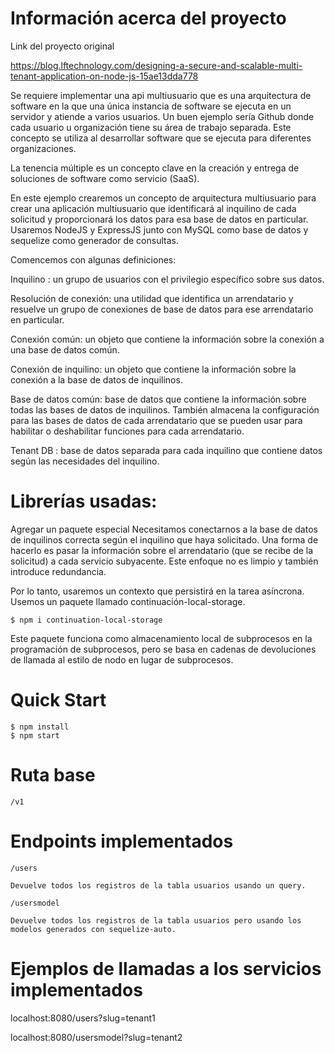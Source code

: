# Información acerca del proyecto

Link del proyecto original

https://blog.lftechnology.com/designing-a-secure-and-scalable-multi-tenant-application-on-node-js-15ae13dda778

Se requiere implementar una api multiusuario que es una arquitectura de software en la que una única instancia de software se ejecuta en un servidor y atiende a varios usuarios. Un buen ejemplo sería Github donde cada usuario u organización tiene su área de trabajo separada. Este concepto se utiliza al desarrollar software que se ejecuta para diferentes organizaciones.

La tenencia múltiple es un concepto clave en la creación y entrega de soluciones de software como servicio (SaaS).

En este ejemplo crearemos un concepto de arquitectura multiusuario para crear una aplicación multiusuario que identificará al inquilino de cada solicitud y proporcionará los datos para esa base de datos en particular. Usaremos NodeJS y ExpressJS junto con MySQL como base de datos y sequelize como generador de consultas.

Comencemos con algunas definiciones:

Inquilino : un grupo de usuarios con el privilegio específico sobre sus datos.

Resolución de conexión: una utilidad que identifica un arrendatario y resuelve un grupo de conexiones de base de datos para ese arrendatario en particular.

Conexión común: un objeto que contiene la información sobre la conexión a una base de datos común.

Conexión de inquilino: un objeto que contiene la información sobre la conexión a la base de datos de inquilinos.

Base de datos común: base de datos que contiene la información sobre todas las bases de datos de inquilinos. También almacena la configuración para las bases de datos de cada arrendatario que se pueden usar para habilitar o deshabilitar funciones para cada arrendatario.

Tenant DB : base de datos separada para cada inquilino que contiene datos según las necesidades del inquilino.

# Librerías usadas:

Agregar un paquete especial
Necesitamos conectarnos a la base de datos de inquilinos correcta según el inquilino que haya solicitado. Una forma de hacerlo es pasar la información sobre el arrendatario (que se recibe de la solicitud) a cada servicio subyacente. Este enfoque no es limpio y también introduce redundancia.

Por lo tanto, usaremos un contexto que persistirá en la tarea asíncrona. Usemos un paquete llamado continuación-local-storage.

``` 
$ npm i continuation-local-storage
```

Este paquete funciona como almacenamiento local de subprocesos en la programación de subprocesos, pero se basa en cadenas de devoluciones de llamada al estilo de nodo en lugar de subprocesos.

# Quick Start
``` 
$ npm install
$ npm start
```

# Ruta base
```
/v1
```

# Endpoints implementados
```
/users

Devuelve todos los registros de la tabla usuarios usando un query.

/usersmodel

Devuelve todos los registros de la tabla usuarios pero usando los modelos generados con sequelize-auto.
```
# Ejemplos de llamadas a los servicios implementados

localhost:8080/users?slug=tenant1

localhost:8080/usersmodel?slug=tenant2

